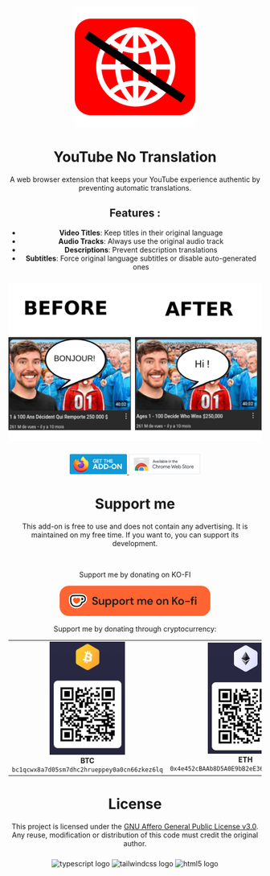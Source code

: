 <div align="center">
  <a href="https://addons.mozilla.org/firefox/addon/youtube-no-translation/" target="_blank">
    <img src="./assets/icons/icon.svg" alt="Project description"/>

  </a>
</div>

###

<h1 align="center">YouTube No Translation</h1>

<p align="center">
  A web browser extension that keeps your YouTube experience authentic by preventing automatic translations.
</p>

<div align="center">
  <h2>Features :</h2>
  
  - **Video Titles**: Keep titles in their original language
  - **Audio Tracks**: Always use the original audio track
  - **Descriptions**: Prevent description translations
  - **Subtitles**: Force original language subtitles or disable auto-generated ones
</div>

###

<div align="center">
  <img src="./assets/images/before-after.jpg" alt="Before/After comparison showing how the extension prevents automatic translations" />
</div>

###

<div align="center">
  <a href="https://addons.mozilla.org/firefox/addon/youtube-no-translation/" target="_blank">
    <img src="./assets/images/firefox.png" height="40" alt="Available on Mozilla Firefox" title="Available on Mozilla Firefox"/>
  </a>
  <a href="https://chromewebstore.google.com/detail/youtube-no-translation/lmkeolibdeeglfglnncmfleojmakecjb" target="_blank">
    <img src="./assets/images/chrome.png" height="40" alt="Available on Chrome Web Store" title="Available on Chrome Web Store"/>
  </a>
</div>

###

<div align="center">
  <h1>Support me</h1>
  <p>This add-on is free to use and does not contain any advertising. It is maintained on my free time. If you want to, you can support its development.</p>
  <br>
  <p>Support me by donating on KO-FI </p>
  <a href="https://ko-fi.com/yougo" target="_blank">
    <img src="./assets/images/ko-fi.png" alt="Support me on Ko-fi" width="300">
  </a>
  <br>
<p>Support me by donating through cryptocurrency:</p>
<div align="center">
  <table>
    <tr>
      <td align="center">
        <img src="./assets/images/QR/btc_adress.png" width="150"/>
        <br />
        <strong>BTC</strong>
        <br />
        <code>bc1qcwx8a7d05sm7dhc2hrueppey0a0cn66zkez6lq</code>
      </td>
      <td align="center">
        <img src="./assets/images/QR/eth_adress.png" width="150"/>
        <br />
        <strong>ETH</strong>
        <br />
        <code>0x4e452cBAAb8D5A0E9bB2eE36dcad051a7d6fD063</code>
      </td>
      <td align="center">
        <img src="./assets/images/QR/bat-eth_adress.png" width="150"/>
        <br />
        <strong>BAT (ETH)</strong>
        <br />
        <code>0x4e452cBAAb8D5A0E9bB2eE36dcad051a7d6fD063</code>
      </td>
      <td align="center">
        <img src="./assets/images/QR/ltc_adress.png" width="150"/>
        <br />
        <strong>LTC</strong>
        <br />
        <code>Li9Fsrr335SyCe5JfR8cxgse6kb6fSBBKb</code>
      </td>
    </tr>
  </table>
</div>
</div>

###

<div align="center">
  <h1>License</h1>
  This project is licensed under the <a href="LICENSE">GNU Affero General Public License v3.0</a>.
  <br>
  Any reuse, modification or distribution of this code must credit the original author.
  <br>
</div>

###

<div align="center">
  <img src="https://cdn.jsdelivr.net/gh/devicons/devicon/icons/typescript/typescript-original.svg" height="20" alt="typescript logo" title="typescript logo" />
  <img src="https://cdn.simpleicons.org/tailwindcss/06B6D4" height="20" alt="tailwindcss logo" title="tailwindcss logo" />
  <img src="https://cdn.jsdelivr.net/gh/devicons/devicon/icons/html5/html5-original.svg" height="20" alt="html5 logo"  />
</div>

